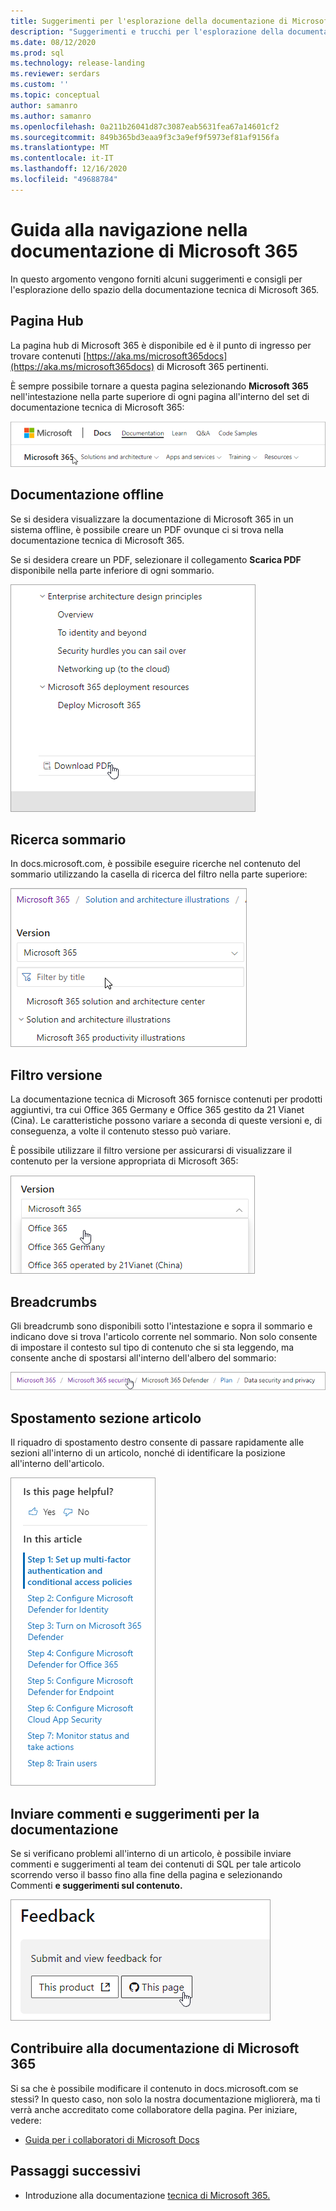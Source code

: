 ```yaml
---
title: Suggerimenti per l'esplorazione della documentazione di Microsoft 365
description: "Suggerimenti e trucchi per l'esplorazione della documentazione tecnica di Microsoft 365: spiega aspetti come la pagina dell'hub, il sommario, l'intestazione, nonché come usare gli strumenti di navigazione e come usare il filtro versione."
ms.date: 08/12/2020
ms.prod: sql
ms.technology: release-landing
ms.reviewer: serdars
ms.custom: ''
ms.topic: conceptual
author: samanro
ms.author: samanro
ms.openlocfilehash: 0a211b26041d87c3087eab5631fea67a14601cf2
ms.sourcegitcommit: 849b365bd3eaa9f3c3a9ef9f5973ef81af9156fa
ms.translationtype: MT
ms.contentlocale: it-IT
ms.lasthandoff: 12/16/2020
ms.locfileid: "49688784"
---
```

# <a name="microsoft-365-docs-navigation-guide"></a>Guida alla navigazione nella documentazione di Microsoft 365

In questo argomento vengono forniti alcuni suggerimenti e consigli per l'esplorazione dello spazio della documentazione tecnica di Microsoft 365.  

## <a name="hub-page"></a>Pagina Hub

La pagina hub di Microsoft 365 è disponibile ed è il punto di ingresso per trovare contenuti [https://aka.ms/microsoft365docs](https://aka.ms/microsoft365docs) di Microsoft 365 pertinenti.

È sempre possibile tornare a questa pagina selezionando **Microsoft 365** nell'intestazione nella parte superiore di ogni pagina all'interno del set di documentazione tecnica di Microsoft 365:

![Intestazione di Microsoft 365](media/m365-header-cursor.png)

## <a name="offline-documentation"></a>Documentazione offline

Se si desidera visualizzare la documentazione di Microsoft 365 in un sistema offline, è possibile creare un PDF ovunque ci si trova nella documentazione tecnica di Microsoft 365.

Se si desidera creare un PDF, selezionare il collegamento **Scarica PDF** disponibile nella parte inferiore di ogni sommario.

![Scarica PDF](media/m365-download-pdf-cursor.png)

## <a name="toc-search"></a>Ricerca sommario 
In docs.microsoft.com, è possibile eseguire ricerche nel contenuto del sommario utilizzando la casella di ricerca del filtro nella parte superiore:

![Usare la casella di filtro](media/m365-filter-by-title.png)

## <a name="version-filter"></a>Filtro versione
La documentazione tecnica di Microsoft 365 fornisce contenuti per prodotti aggiuntivi, tra cui Office 365 Germany e Office 365 gestito da 21 Vianet (Cina). Le caratteristiche possono variare a seconda di queste versioni e, di conseguenza, a volte il contenuto stesso può variare.

È possibile utilizzare il filtro versione per assicurarsi di visualizzare il contenuto per la versione appropriata di Microsoft 365:

![Filtro della versione di Microsoft 365](media/m365-version-filter.png)

## <a name="breadcrumbs"></a>Breadcrumbs

Gli breadcrumb sono disponibili sotto l'intestazione e sopra il sommario e indicano dove si trova l'articolo corrente nel sommario.  Non solo consente di impostare il contesto sul tipo di contenuto che si sta leggendo, ma consente anche di spostarsi all'interno dell'albero del sommario:

![Microsoft 365 breadcrumbs](media/m365-breadcrumb.png)

## <a name="article-section-navigation"></a>Spostamento sezione articolo

Il riquadro di spostamento destro consente di passare rapidamente alle sezioni all'interno di un articolo, nonché di identificare la posizione all'interno dell'articolo.  

![Spostamento a destra](media/m365-article-sections.png)

## <a name="submit-docs-feedback"></a>Inviare commenti e suggerimenti per la documentazione

Se si verificano problemi all'interno di un articolo, è possibile inviare commenti e suggerimenti al team dei contenuti di SQL per tale articolo scorrendo verso il basso fino alla fine della pagina e selezionando Commenti **e suggerimenti sul contenuto.**

![Git Issue content feedback](media/m365-article-feedback.png)

## <a name="contribute-to-microsoft-365-documentation"></a>Contribuire alla documentazione di Microsoft 365

Si sa che è possibile modificare il contenuto in docs.microsoft.com se stessi? In questo caso, non solo la nostra documentazione migliorerà, ma ti verrà anche accreditato come collaboratore della pagina. Per iniziare, vedere:

- [Guida per i collaboratori di Microsoft Docs](https://docs.microsoft.com/contribute/)

## <a name="next-steps"></a>Passaggi successivi

- Introduzione alla documentazione [tecnica di Microsoft 365.](index.yml)
